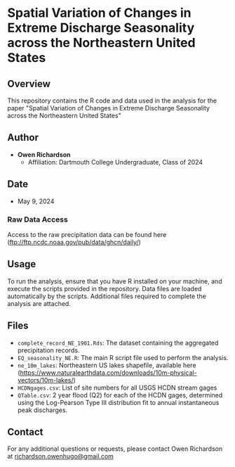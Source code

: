 # Spatial Variation of Changes in Extreme Discharge Seasonality across the Northeastern United States

## Overview
This repository contains the R code and data used in the analysis for the paper "Spatial Variation of Changes in Extreme Discharge Seasonality across the Northeastern United States" 

## Author
- **Owen Richardson**
  - Affiliation: Dartmouth College Undergraduate, Class of 2024

## Date
- May 9, 2024

### Raw Data Access
Access to the raw precipitation data can be found here (ftp://ftp.ncdc.noaa.gov/pub/data/ghcn/daily/)

## Usage
To run the analysis, ensure that you have R installed on your machine, and execute the scripts provided in the repository. Data files are loaded automatically by the scripts.
Additional files required to complete the analysis are attached.

## Files
- `complete_record_NE_1901.Rds`: The dataset containing the aggregated precipitation records.
- `EQ_seasonality_NE.R`: The main R script file used to perform the analysis.
- `ne_10m_lakes`: Northeastern US lakes shapefile, available here (https://www.naturalearthdata.com/downloads/10m-physical-vectors/10m-lakes/)
- `HCDNgages.csv`: List of site numbers for all USGS HCDN stream gages
- `QTable.csv`: 2 year flood (Q2) for each of the HCDN gages, determined using the Log-Pearson Type III distribution fit to annual instantaneous peak discharges.

## Contact
For any additional questions or requests, please contact Owen Richardson at richardson.owenhugo@gmail.com
